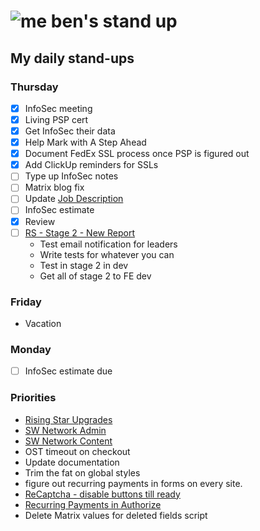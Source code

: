# ![me](https://avatars2.githubusercontent.com/u/5232044?s=50&v=4) ben's stand up

## My daily stand-ups

### Thursday

- [X] InfoSec meeting
- [X] Living PSP cert
- [X] Get InfoSec their data
- [X] Help Mark with A Step Ahead
- [X] Document FedEx SSL process once PSP is figured out
- [X] Add ClickUp reminders for SSLs
- [ ] Type up InfoSec notes
- [ ] Matrix blog fix
- [ ] Update [Job Description](https://docs.google.com/document/d/1wO9LkRWwViloxJiVTkwamfFqOP-r21CTykI9BW4_wvM/edit#)
- [ ] InfoSec estimate
- [X] Review
- [ ] [RS - Stage 2 - New Report](https://app.clickup.com/8537154/v/l/li/63072272?pr=12760709)  
    - Test email notification for leaders
    - Write tests for whatever you can 
    - Test in stage 2 in dev
    - Get all of stage 2 to FE dev

### Friday

- Vacation

### Monday

- [ ] InfoSec estimate due

### Priorities 
    
- [Rising Star Upgrades](https://app.clickup.com/8537154/v/l/f/27554943?pr=12707202)
- [SW Network Admin](https://app.clickup.com/8537154/v/l/li/54890360?pr=12760709)
- [SW Network Content](https://app.clickup.com/8537154/v/l/li/54892353?pr=12760709)
- OST timeout on checkout
- Update documentation
- Trim the fat on global styles
- figure out recurring payments in forms on every site.
- [ReCaptcha - disable buttons till ready](https://projects.madebyspeak.com/#/tasks/17598281)
- [Recurring Payments in Authorize](https://projects.madebyspeak.com/#/tasks/16411534)
- Delete Matrix values for deleted fields script
